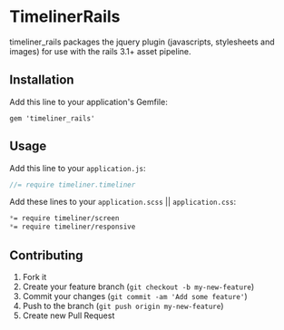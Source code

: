 # TimelinerRails

timeliner_rails packages the []() jquery plugin (javascripts, stylesheets and images) for use with the rails 3.1+ asset pipeline.

## Installation

Add this line to your application's Gemfile:

    gem 'timeliner_rails'


## Usage

Add this line to your `application.js`:

```javascript
//= require timeliner.timeliner
```

Add these lines to your `application.scss` || `application.css`:

```css
*= require timeliner/screen
*= require timeliner/responsive
```

## Contributing

1. Fork it
2. Create your feature branch (`git checkout -b my-new-feature`)
3. Commit your changes (`git commit -am 'Add some feature'`)
4. Push to the branch (`git push origin my-new-feature`)
5. Create new Pull Request
